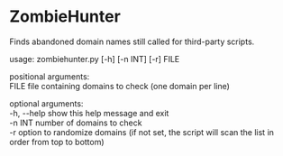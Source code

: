 # ZombieHunter

Finds abandoned domain names still called for third-party scripts.<br/>

usage: zombiehunter.py [-h] [-n INT] [-r] FILE

positional arguments:<br/>
  FILE        file containing domains to check (one domain per line)

optional arguments:<br/>
  -h, --help  show this help message and exit<br/>
  -n INT      number of domains to check<br/>
  -r          option to randomize domains (if not set, the script will scan the list in order from top to bottom)
